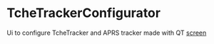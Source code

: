 # TcheTrackerConfigurator
 Ui to configure TcheTracker and APRS tracker made with  QT
[screen](https://raw.githubusercontent.com/Henriquegravina/TcheTrackerConfigurator/master/screen1.png)
